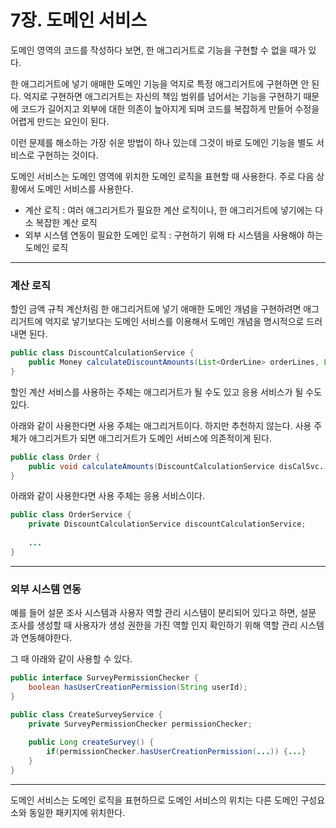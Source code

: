 # 7장. 도메인 서비스

도메인 영역의 코드를 작성하다 보면, 한 애그리거트로 기능을 구현할 수 없을 때가 있다.

한 애그리거트에 넣기 애매한 도메인 기능을 억지로 특정 애그리거트에 구현하면 안 된다. 
억지로 구현하면 애그리거트는 자신의 책임 범위를 넘어서는 기능을 구현하기 때문에 
코드가 길어지고 외부에 대한 의존이 높아지게 되며 코드를 복잡하게 만들어 수정을 어렵게 만드는 요인이 된다.

이런 문제를 해소하는 가장 쉬운 방법이 하나 있는데 그것이 바로 도메인 기능을 별도 서비스로 구현하는 것이다.

도메인 서비스는 도메인 영역에 위치한 도메인 로직을 표현할 때 사용한다. 주로 다음 상황에서 도메인 서비스를 사용한다.
+ 계산 로직 : 여러 애그리거트가 필요한 계산 로직이나, 한 애그리거트에 넣기에는 다소 복잡한 계산 로직
+ 외부 시스템 연동이 필요한 도메인 로직 : 구현하기 위해 타 시스템을 사용해야 하는 도메인 로직

___

### 계산 로직
할인 금액 규칙 계산처림 한 애그리거트에 넣기 애매한 도메인 개념을 구현하려면 애그리거트에 억지로 넣기보다는 도메인 서비스를 이용해서
도메인 개념을 명시적으로 드러내면 된다.

```java
public class DiscountCalculationService {
    public Money calculateDiscountAmounts(List<OrderLine> orderLines, List<Coupon> coupons, MemberGrade grade) {...};
}
```

할인 계산 서비스를 사용하는 주체는 애그리거트가 될 수도 있고 응용 서비스가 될 수도 있다.

아래와 같이 사용한다면 사용 주체는 애그리거트이다.
하지만 추천하지 않는다. 사용 주체가 애그리거트가 되면 애그리거트가 도메인 서비스에 의존적이게 된다.
```java
public class Order {
    public void calculateAmounts(DiscountCalculationService disCalSvc...) {...};
}
```

아래와 같이 사용한다면 사용 주체는 응용 서비스이다.
```java
public class OrderService {
    private DiscountCalculationService discountCalculationService;
    
    ...
}
```

---

### 외부 시스템 연동
예를 들어 설문 조사 시스템과 사용자 역할 관리 시스템이 분리되어 있다고 하면, 설문 조사를 생성할 때 사용자가 생성 권한을 가진
역할 인지 확인하기 위해 역할 관리 시스템과 연동해야한다.

그 때 아래와 같이 사용할 수 있다.
```java
public interface SurveyPermissionChecker {
    boolean hasUserCreationPermission(String userId);
}

public class CreateSurveyService {
    private SurveyPermissionChecker permissionChecker;
    
    public Long createSurvey() {
        if(permissionChecker.hasUserCreationPermission(...)) {...}
    }
}
```

---
도메인 서비스는 도메인 로직을 표현하므로 도메인 서비스의 위치는 다른 도메인 구성요소와 동일한 패키지에 위치한다.